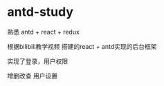 # antd-study

熟悉 antd + react + redux

根据bilibili教学视频 搭建的react + antd实现的后台框架

实现了登录，用户权限

增删改查 用户设置
